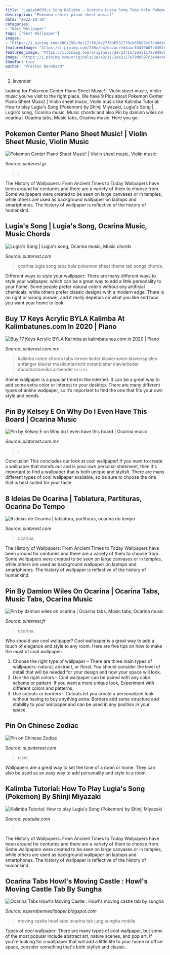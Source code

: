 ```yaml
---
title: "Lugia&#039;s Song Kalimba ~ Ocarina Lugia Song Tabs Hole Pokemon Sheet Theme Tab Songs Chords"
description: "Pokemon center piano sheet music!"
date: "2022-10-30"
categories:
- "Best Wallpaper"
tags: ["Best Wallpaper"]
images:
- "https://i.pinimg.com/200x150/de/27/f6/de27f63b532778cb65b852c7c40dbc72.jpg"
featuredImage: "https://i.pinimg.com/236x/e4/da/ac/e4daac53419b07c6361e3d6eb660fb49.jpg?nii=t"
featured_image: "https://i.pinimg.com/originals/2e/a3/11/2ea3117e79d8597c3e48c46656020e5c.png"
image: "https://i.pinimg.com/originals/2e/a3/11/2ea3117e79d8597c3e48c46656020e5c.png"
ShowToc: true
author: "Preston Bernhard"
---
```



2. lavender 

	

		
looking for Pokemon Center Piano Sheet Music! | Violin sheet music, Violin music you've visit to the right place. We have 9 Pics about Pokemon Center Piano Sheet Music! | Violin sheet music, Violin music like Kalimba Tutorial: How to play Lugia&#039;s Song (Pokemon) by Shinji Miyazaki, Lugia&#039;s Song | Lugia&#039;s song, Ocarina music, Music chords and also Pin by damion wiles on ocarina | Ocarina tabs, Music tabs, Ocarina music. Here you go:
		
    
## Pokemon Center Piano Sheet Music! | Violin Sheet Music, Violin Music

<img loading=lazy src="https://i.pinimg.com/originals/25/3e/c2/253ec2dcb46a3a602de78bbc6f9faaa4.jpg" onerror="this.onerror=null;this.src='https://tse2.mm.bing.net/th?id=OIP.ePWd2tsEVi4gtsALiR99tAHaNJ&amp;pid=15.1';" alt="Pokemon Center Piano Sheet Music! | Violin sheet music, Violin music">

_Source: pinterest.jp_

>. 

	

The History of Wallpapers: From Ancient Times to Today
Wallpapers have been around for centuries and there are a variety of them to choose from. Some wallpapers were created to be seen on large canvases or in temples, while others are used as background wallpaper on laptops and smartphones. The history of wallpaper is reflective of the history of humankind.

    
## Lugia&#039;s Song | Lugia&#039;s Song, Ocarina Music, Music Chords

<img loading=lazy src="https://i.pinimg.com/originals/dc/23/61/dc23616adca4151b803d3cb2626f26a4.jpg" onerror="this.onerror=null;this.src='https://tse3.mm.bing.net/th?id=OIP.q9iViVEuFRpjA8ki8q0SAwHaEt&amp;pid=15.1';" alt="Lugia&#039;s Song | Lugia&#039;s song, Ocarina music, Music chords">

_Source: pinterest.com_

>ocarina lugia song tabs hole pokemon sheet theme tab songs chords. 

	

Different ways to style your wallpaper:
There are many different ways to style your wallpaper, which can be a great way to add a little personality to your home. Some people prefer natural colors without any artificial chemicals, while others prefer classic designs with a modern edge. There is no right or wrong answer, and it really depends on what you like and how you want your home to look.

    
## Buy 17 Keys Acrylic BYLA Kalimba At Kalimbatunes.com In 2020 | Piano

<img loading=lazy src="https://i.pinimg.com/236x/e4/da/ac/e4daac53419b07c6361e3d6eb660fb49.jpg?nii=t" onerror="this.onerror=null;this.src='https://tse4.mm.bing.net/th?id=OIP.d45HXDOjem7pwtZFK2RaDgAAAA&amp;pid=15.1';" alt="Buy 17 Keys Acrylic BYLA Kalimba at kalimbatunes.com in 2020 | Piano">

_Source: pinterest.com.mx_

>kalimba noten chords tabs lernen lieder klaviernoten klavierspielen anfänger klavier musikunterricht notenblätter klavierlieder mundharmonika airbender เล บ อร. 

	

Anime wallpaper is a popular trend in the internet. It can be a great way to add some extra color or interest to your desktop. There are many different types of anime wallpaper, so it’s important to find the one that fits your own style and needs.

    
## Pin By Kelsey E On Why Do I Even Have This Board | Ocarina Music

<img loading=lazy src="https://i.pinimg.com/736x/f5/de/fb/f5defb90d02b55c7b00fe1715b1574d8.jpg" onerror="this.onerror=null;this.src='https://tse3.mm.bing.net/th?id=OIP.1TZCghmSdX8vf9p3hU3ZcAHaG3&amp;pid=15.1';" alt="Pin by Kelsey E on Why do I even have this board | Ocarina music">

_Source: pinterest.com.mx_

>. 

	

Conclusion
This concludes our look at cool wallpaper! If you want to create a wallpaper that stands out and is your own personal statement, then it's important to find a wallpaper that is both unique and stylish. There are many different types of cool wallpaper available, so be sure to choose the one that is best suited for your taste.

    
## 8 Ideias De Ocarina | Tablatura, Partituras, Ocarina Do Tempo

<img loading=lazy src="https://i.pinimg.com/200x150/de/27/f6/de27f63b532778cb65b852c7c40dbc72.jpg" onerror="this.onerror=null;this.src='https://tse1.mm.bing.net/th?id=OIP.dKzvi3PbbCm3QlBKPLSTKQAAAA&amp;pid=15.1';" alt="8 ideias de Ocarina | tablatura, partituras, ocarina do tempo">

_Source: pinterest.com_

>ocarina. 

	

The History of Wallpapers: From Ancient Times to Today
Wallpapers have been around for centuries and there are a variety of them to choose from. Some wallpapers were created to be seen on large canvases or in temples, while others are used as background wallpaper on laptops and smartphones. The history of wallpaper is reflective of the history of humankind.

    
## Pin By Damion Wiles On Ocarina | Ocarina Tabs, Music Tabs, Ocarina Music

<img loading=lazy src="https://i.pinimg.com/originals/2e/a3/11/2ea3117e79d8597c3e48c46656020e5c.png" onerror="this.onerror=null;this.src='https://tse3.mm.bing.net/th?id=OIP.F0su_M3Zvge4PpVHLsLnGwHaDx&amp;pid=15.1';" alt="Pin by damion wiles on ocarina | Ocarina tabs, Music tabs, Ocarina music">

_Source: pinterest.fr_

>ocarina. 

	

Who should use cool wallpaper?
Cool wallpaper is a great way to add a touch of elegance and style to any room. Here are five tips on how to make the most of cool wallpaper: 
1) Choose the right type of wallpaper – There are three main types of wallpapers: natural, abstract, or floral. You should consider the level of detail that will be needed for your design and how your space will look. 
2) Use the right colors – Cool wallpaper can be paired with any color scheme or pattern. If you want a more unique look, Experiment with different colors and patterns. 
3) Use cutouts or borders – Cutouts let you create a personalized look without having to buy anything extra. Borders add some structure and stability to your wallpaper and can be used in any position in your space.

    
## Pin On Chinese Zodiac

<img loading=lazy src="https://i.pinimg.com/originals/63/01/0c/63010cb34dda39d60160a4154802c96d.png" onerror="this.onerror=null;this.src='https://tse4.mm.bing.net/th?id=OIP.DLMvN69R-lHw0P1pzsvF3AAAAA&amp;pid=15.1';" alt="Pin on Chinese Zodiac">

_Source: nl.pinterest.com_

>clker. 

	

Wallpapers are a great way to set the tone of a room or home. They can also be used as an easy way to add personality and style to a room.

    
## Kalimba Tutorial: How To Play Lugia&#039;s Song (Pokemon) By Shinji Miyazaki

<img loading=lazy src="https://i.ytimg.com/vi/nBzWKiSyE54/hqdefault.jpg" onerror="this.onerror=null;this.src='https://tse2.mm.bing.net/th?id=OIP.6IZI7jYjOfnW_0m8PAJ6oAHaFj&amp;pid=15.1';" alt="Kalimba Tutorial: How to play Lugia&#039;s Song (Pokemon) by Shinji Miyazaki">

_Source: youtube.com_

>. 

	

The History of Wallpapers: From Ancient Times to Today
Wallpapers have been around for centuries and there are a variety of them to choose from. Some wallpapers were created to be seen on large canvases or in temples, while others are used as background wallpaper on laptops and smartphones. The history of wallpaper is reflective of the history of humankind.

    
## Ocarina Tabs Howl&#039;s Moving Castle : Howl&#039;s Moving Castle Tab By Sungha

<img loading=lazy src="https://i.ytimg.com/vi/VRaEk-gIUXg/mqdefault.jpg" onerror="this.onerror=null;this.src='https://tse1.mm.bing.net/th?id=OIP.FX5gKnmDP3xjKfKwBxQ-SAAAAA&amp;pid=15.1';" alt="Ocarina Tabs Howl&#039;s Moving Castle : Howl&#039;s moving castle tab by sungha">

_Source: esperobemwallpaper.blogspot.com_

>moving castle howl tabs ocarina tab jung sungha mobile. 

	

Types of cool wallpaper:
There are many types of cool wallpaper, but some of the most popular include abstract art, nature scenes, and pop art. If you're looking for a wallpaper that will add a little life to your home or office space, consider something that's both stylish and classic.

